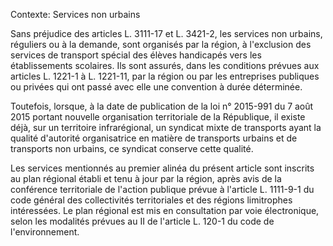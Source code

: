 Contexte: Services non urbains

Sans préjudice des articles L. 3111-17 et L. 3421-2, les services non urbains, réguliers ou à la demande, sont organisés par la région, à l'exclusion des services de transport spécial des élèves handicapés vers les établissements scolaires. Ils sont assurés, dans les conditions prévues aux articles L. 1221-1 à L. 1221-11, par la région ou par les entreprises publiques ou privées qui ont passé avec elle une convention à durée déterminée.

Toutefois, lorsque, à la date de publication de la loi n° 2015-991 du 7 août 2015 portant nouvelle organisation territoriale de la République, il existe déjà, sur un territoire infrarégional, un syndicat mixte de transports ayant la qualité d'autorité organisatrice en matière de transports urbains et de transports non urbains, ce syndicat conserve cette qualité.

Les services mentionnés au premier alinéa du présent article sont inscrits au plan régional établi et tenu à jour par la région, après avis de la conférence territoriale de l'action publique prévue à l'article L. 1111-9-1 du code général des collectivités territoriales et des régions limitrophes intéressées. Le plan régional est mis en consultation par voie électronique, selon les modalités prévues au II de l'article L. 120-1 du code de l'environnement.